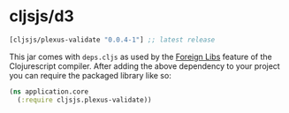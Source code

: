 
# cljsjs/d3

[](dependency)
```clojure
[cljsjs/plexus-validate "0.0.4-1"] ;; latest release
```
[](/dependency)

This jar comes with `deps.cljs` as used by the [Foreign Libs][flibs] feature
of the Clojurescript compiler. After adding the above dependency to your project
you can require the packaged library like so:

```clojure
(ns application.core
  (:require cljsjs.plexus-validate))
```

[flibs]: https://github.com/clojure/clojurescript/wiki/Foreign-Dependencies
